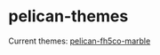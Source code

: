 # pelican-themes

Current themes: [pelican-fh5co-marble](https://github.com/claudio-walser/pelican-fh5co-marble)